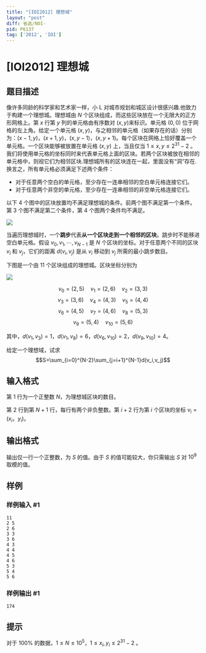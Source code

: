 ```yaml
---
title: "[IOI2012] 理想城"
layout: "post"
diff: 省选/NOI-
pid: P6137
tag: ['2012', 'IOI']
---
```

# [IOI2012] 理想城
## 题目描述

像许多同龄的科学家和艺术家一样，小 L 对城市规划和城区设计很感兴趣.他致力于构建一个理想城。理想城由 $N$ 个区块组成，而这些区块放在一个无限大的正方形网格上。第 $x$ 行第 $y$ 列的单元格由有序数对 $(x,y)$来标识。单元格 $(0,0)$ 位于网格的左上角。给定一个单元格 $(x,y)$，与之相邻的单元格（如果存在的话）分别为：$(x-1,y)$，$(x+1,y)$，$(x,y-1)$，$(x,y+1)$。每个区块在网格上恰好覆盖一个单元格。一个区块能够被放置在单元格 $(x,y)$ 上，当且仅当 $1 \le x,y \le 2^{31}-2$ 。我们将使用单元格的坐标同时来代表单元格上面的区块。若两个区块被放在相邻的单元格中，则视它们为相邻区块.理想城所有的区块连在一起，里面没有“洞”存在.换言之，所有单元格必须满足下述两个条件：
- 对于任意两个空白的单元格，至少存在一连串相邻的空白单元格连接它们。
- 对于任意两个非空的单元格，至少存在一连串相邻的非空单元格连接它们。

以下 $4$ 个图中的区块放置均不满足理想城的条件。前两个图不满足第一个条件。第 $3$ 个图不满足第二个条件，第 $4$ 个图两个条件均不满足。

![](https://cdn.luogu.com.cn/upload/image_hosting/uzw8c8c8.png)

当遍历理想城时，一个**跳步**代表**从一个区块走到一个相邻的区块**。跳步时不能移进空白单元格。假设 $v_0,v_1,\cdots,v_{N-1}$ 是 $N$ 个区块的坐标。对于任意两个不同的区块 $v_i$ 和 $v_j$，它们的距离 $d(v_i,v_j)$ 是从 $v_i$ 移动到 $v_j$ 所需的最小跳步数目。

下图是一个由 $11$ 个区块组成的理想城。区块坐标分别为

![](https://cdn.luogu.com.cn/upload/image_hosting/5whsvyjh.png)

$$v_0=(2,5) \quad v_1=(2,6) \quad v_2=(3,3)$$
$$v_3=(3,6) \quad v_4=(4,3) \quad v_5=(4,4)$$
$$v_6=(4,5) \quad v_7=(4,6) \quad v_8=(5,3)$$
$$v_9=(5,4) \quad v_{10}=(5,6)$$


其中，$d(v_1,v_3)=1$，$d(v_1,v_8)=6$，$d(v_6,v_10)=2$，$d(v_9,v_10)=4$。

给定一个理想域，试求
$$S=\sum_{i=0}^{N-2}\sum_{j=i+1}^{N-1}d(v_i,v_j)$$

## 输入格式

第 $1$ 行为一个正整数 $N$，为理想城区块的数目。

第 $2$ 行到第 $N+1$ 行，每行有两个非负整数。第 $i+2$ 行为第 $i$ 个区块的坐标 $v_i = (x_i， y_i)$。
## 输出格式

输出仅一行一个正整数，为 $S$ 的值。由于 $S$ 的值可能较大，你只需输出 $S$ 对 $10^9$ 取模的值。
## 样例

### 样例输入 #1
```
11
2 5
2 6
3 3
3 6
4 3
4 4
4 5
4 6
5 3
5 4
5 6

```
### 样例输出 #1
```
174
```
## 提示

对于 $100\%$ 的数据，$1 \le N \le 10^5$，$1 \le x_i,y_i \le 2^{31}-2$ 。
